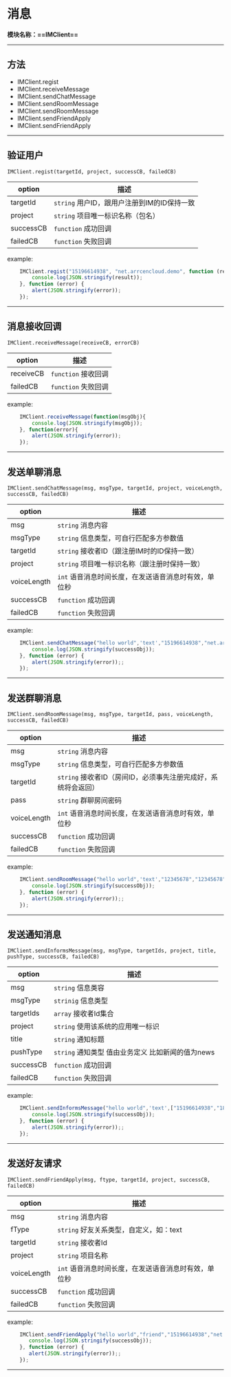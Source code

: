 # 消息
**模块名称：==IMClient==**

****

## 方法
* IMClient.regist
* IMClient.receiveMessage
* IMClient.sendChatMessage
* IMClient.sendRoomMessage
* IMClient.sendRoomMessage
* IMClient.sendFriendApply
* IMClient.sendFriendApply

****

## 验证用户
`IMClient.regist(targetId, project, successCB, failedCB)`

option | 描述
--- | ---
targetId | `string` 用户ID，跟用户注册到IM的ID保持一致
project | `string` 项目唯一标识名称（包名）
successCB | `function` 成功回调
failedCB | `function` 失败回调

example:

```js
    IMClient.regist("15196614938", "net.arrcencloud.demo", function (result) {
        console.log(JSON.stringify(result));
    }, function (error) {
        alert(JSON.stringify(error));
    });
```

****

## 消息接收回调
`IMClient.receiveMessage(receiveCB, errorCB)`

option | 描述
--- | ---
receiveCB | `function` 接收回调
failedCB | `function` 失败回调

example:

```js
    IMClient.receiveMessage(function(msgObj){
        console.log(JSON.stringify(msgObj));
    }, function(error){
        alert(JSON.stringify(error));
    });
```

****

## 发送单聊消息
`IMClient.sendChatMessage(msg, msgType, targetId, project, voiceLength, successCB, failedCB)`

option | 描述
--- | ---
msg | `string` 消息内容
msgType | `string` 信息类型，可自行匹配多方参数值
targetId | `string` 接收者ID（跟注册IM时的ID保持一致）
project | `string` 项目唯一标识名称（跟注册时保持一致）
voiceLength | `int` 语音消息时间长度，在发送语音消息时有效，单位秒
successCB | `function` 成功回调
failedCB | `function` 失败回调

example:

```js
    IMClient.sendChatMessage("hello world",'text',"15196614938","net.arrcencloud.demo",0,function (successObj) {
        console.log(JSON.stringify(successObj));
    }, function (error) {
        alert(JSON.stringify(error));;
    });
```

****

## 发送群聊消息
`IMClient.sendRoomMessage(msg, msgType, targetId, pass, voiceLength, successCB, failedCB)`

option | 描述
--- | ---
msg | `string` 消息内容
msgType | `string` 信息类型，可自行匹配多方参数值
targetId | `string` 接收者ID（房间ID，必须事先注册完成好，系统将会返回）
pass | `string` 群聊房间密码
voiceLength | `int` 语音消息时间长度，在发送语音消息时有效，单位秒
successCB | `function` 成功回调
failedCB | `function` 失败回调

example:

```js
    IMClient.sendRoomMessage("hello world",'text',"12345678","12345678",0,function (successObj) {
        console.log(JSON.stringify(successObj));
    }, function (error) {
        alert(JSON.stringify(error));;
    });
```

****

## 发送通知消息
`IMClient.sendInformsMessage(msg, msgType, targetIds, project, title, pushType, successCB, failedCB)`

option | 描述
--- | ---
msg | `string` 信息类容
msgType | `strinig` 信息类型
targetIds | `array` 接收者Id集合
project | `string` 使用该系统的应用唯一标识
title | `string` 通知标题
pushType | `string` 通知类型 值由业务定义 比如新闻的值为news
successCB | `function` 成功回调
failedCB | `function` 失败回调

example:

```js
    IMClient.sendInformsMessage("hello world",'text',["15196614938","18381674033"],"net.arrcencloud.demo",'通知标题', 'NEWS', function (successObj) {
        console.log(JSON.stringify(successObj));
    }, function (error) {
        alert(JSON.stringify(error));;
    });
```

****

## 发送好友请求
`IMClient.sendFriendApply(msg, ftype, targetId, project, successCB, failedCB)`

option | 描述
--- | ---
msg | `string` 消息内容
fType | `string` 好友关系类型，自定义，如：text
targetId | `string` 接收者Id
project | `string` 项目名称
voiceLength | `int` 语音消息时间长度，在发送语音消息时有效，单位秒
successCB | `function` 成功回调
failedCB | `function` 失败回调

example:

```js
    IMClient.sendFriendApply("hello world","friend","15196614938","net.arrcencloud.demo",function (successObj) {
       console.log(JSON.stringify(successObj));
    }, function (error) {
       alert(JSON.stringify(error));;
    });
```

****

